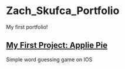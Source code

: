 # Zach_Skufca_Portfolio
My first portfolio!

## [My First Project: Applie Pie](https://github.com/zskuf/Apple-Pie)
Simple word guessing game on IOS

